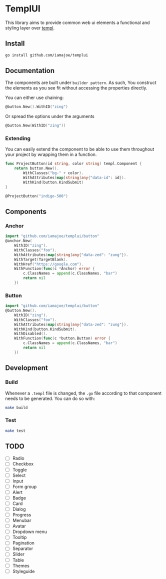 # TemplUI

This library aims to provide common web ui elements a functional and styling layer over [templ](https://github.com/a-h/templ).

## Install

```sh
go install github.com/iamajoe/templui
```

## Documentation

The components are built under `builder pattern`. As such, You construct the elements as you see fit without accessing the properties directly.

You can either use chaining:
```go
@button.New().WithID("zing")
```
Or spread the options under the arguments
```go
@button.New(WithID("zing"))
```

### Extending

You can easily extend the component to be able to use them throughout your project by wrapping them in a function.

```go
func ProjectButton(id string, color string) templ.Component {
    return button.New().
        WithClasses("bg-" + color).
        WithAttributes(map[string]any{"data-id": id}).
        WithKind(button.KindSubmit)
}

@ProjectButton("indigo-500")
```

## Components

### Anchor

```go
import "github.com/iamajoe/templui/button"
@anchor.New(
    WithID("zing").
    WithClasses("foo").
    WithAttributes(map[string]any{"data-zed": "zung"}).
    WithTarget(TargetBlank).
    WithHref("https://google.com").
    WithFunction(func(c *Anchor) error {
        c.ClassNames = append(c.ClassNames, "bar")
        return nil
    })
```

### Button

```go
import "github.com/iamajoe/templui/button"
@button.New().
    WithID("zing").
    WithClasses("foo").
    WithAttributes(map[string]any{"data-zed": "zung"}).
    WithKind(button.KindSubmit).
    WithDisabled().
    WithFunction(func(c *button.Button) error {
        c.ClassNames = append(c.ClassNames, "bar")
        return nil
    })
```

## Development

### Build

Whenever a `.templ` file is changed, the `.go` file according to that component needs to be generated. You can do so with:
```sh
make build
```

### Test

```sh
make test
```

## TODO

- [ ] Radio
- [ ] Checkbox
- [ ] Toggle
- [ ] Select
- [ ] Input
- [ ] Form group
- [ ] Alert
- [ ] Badge
- [ ] Card
- [ ] Dialog
- [ ] Progress
- [ ] Menubar
- [ ] Avatar
- [ ] Dropdown menu
- [ ] Tooltip
- [ ] Pagination
- [ ] Separator
- [ ] Slider
- [ ] Table
- [ ] Themes
- [ ] Styleguide

